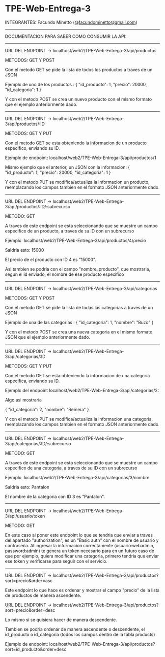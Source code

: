 # TPE-Web-Entrega-3
INTEGRANTES: Facundo Minetto (@facundominetto@gmail.com) 

-------------------------------------------------------------------------------------------
DOCUMENTACION PARA SABER COMO CONSUMIR LA API: 

-------------------------------------------------------------------------------------------


URL DEL ENDPOINT -> localhost/web2/TPE-Web-Entrega-3/api/productos

METODOS: GET Y POST

Con el metodo GET se pide la lista de todos los productos a traves de un JSON

Ejemplo de uno de los productos : {
        "id_producto": 1,
        "precio": 20000,
        "id_categoria": 1
    }
    
Y con el metodo POST se crea un nuevo producto con el mismo formato que el ejemplo anteriormente dado.

-------------------------------------------------------------------------------------------

URL DEL ENDPOINT -> localhost/web2/TPE-Web-Entrega-3/api/productos/:ID

METODOS: GET Y PUT 

Con el metodo GET se esta obteniendo la informacion de un producto especifico, enviando su ID.

Ejemplo de endpoint:  localhost/web2/TPE-Web-Entrega-3/api/productos/1

Mismo ejemplo que el anterior, un JSON con la informacion:
{
        "id_producto": 1,
        "precio": 20000,
        "id_categoria": 1
}

Y con el metodo PUT se modifica/actualiza la informacion un producto, reemplazando los campos 
tambien en el formato JSON anteriormente dado.

-------------------------------------------------------------------------------------------


URL DEL ENDPOINT -> localhost/web2/TPE-Web-Entrega-3/api/productos/:ID/:subrecurso

METODO: GET

A traves de este endpoint se esta seleccionando que se muestre un campo especifico de un producto, a traves de su ID
con un subrecurso

Ejemplo: localhost/web2/TPE-Web-Entrega-3/api/productos/4/precio

Saldria esto: 
15000

El precio de el producto con ID 4 es "15000".

Asi tambien se podria con el campo "nombre_producto", que mostraria, segun el id enviado, el nombre de ese producto
especifico

-------------------------------------------------------------------------------------------

URL DEL ENDPOINT -> localhost/web2/TPE-Web-Entrega-3/api/categorias

METODOS: GET Y POST

Con el metodo GET se pide la lista de todas las categorias a traves de un JSON

Ejemplo de una de las categorias : {
        "id_categoria": 1,
        "nombre": "Buzo"
    }
    
Y con el metodo POST se crea una nueva categoria en el mismo formato JSON que el ejemplo anteriormente dado.

-------------------------------------------------------------------------------------------

URL DEL ENDPOINT -> localhost/web2/TPE-Web-Entrega-3/api/categorias/:ID

METODOS: GET Y PUT 

Con el metodo GET se esta obteniendo la informacion de una categoria especifica, enviando su ID.

Ejemplo del endpoint localhost/web2/TPE-Web-Entrega-3/api/categorias/2:

Algo asi mostraria

{
    "id_categoria": 2,
    "nombre": "Remera"
}

Y con el metodo PUT se modifica/actualiza la informacion una categoria, reemplazando los campos 
tambien en el formato JSON anteriormente dado.

-------------------------------------------------------------------------------------------

URL DEL ENDPOINT -> localhost/web2/TPE-Web-Entrega-3/api/categorias/:ID/:subrecurso

METODO: GET

A traves de este endpoint se esta seleccionando que se muestre un campo especifico de una categoria, a traves de su ID
con un subrecurso

Ejemplo: localhost/web2/TPE-Web-Entrega-3/api/categorias/3/nombre

Saldria esto: 
Pantalon

El nombre de la categoria con ID 3 es "Pantalon".

-------------------------------------------------------------------------------------------

URL DEL ENDPOINT -> localhost/web2/TPE-Web-Entrega-3/api/usuario/token

METODO: GET

En este caso al poner este endpoint lo que se tendria que enviar a traves del apartado "authorization", es un 
"Basic auth" con el nombre de usuario y contraseña. Al ingresar la informacion correctamente (usuario:webadmin, password:admin) 
te genera un token necesario para en un futuro caso de que por ejemplo, quiera modificar una categoria, primero tendria que 
enviar ese token y verificarse para seguir con el servicio.

-------------------------------------------------------------------------------------------

URL DEL ENDPOINT -> localhost/web2/TPE-Web-Entrega-3/api/productos?sort=precio&order=asc

Este endpoint lo que hace es ordenar y mostrar el campo "precio" de la lista de productos de manera ascendente.

URL DEL ENDPOINT -> localhost/web2/TPE-Web-Entrega-3/api/productos?sort=precio&order=desc

Lo mismo si se quisiera hacer de manera descendente.

Tambien se podria ordenar de manera ascendente o descendente, el id_producto o id_categoria (todos los campos dentro de la tabla products)

Ejemplo de endpoint: localhost/web2/TPE-Web-Entrega-3/api/productos?sort=id_producto&order=desc
